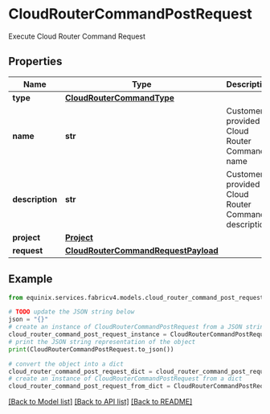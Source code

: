 # CloudRouterCommandPostRequest

Execute Cloud Router Command Request

## Properties

Name | Type | Description | Notes
------------ | ------------- | ------------- | -------------
**type** | [**CloudRouterCommandType**](CloudRouterCommandType.md) |  | 
**name** | **str** | Customer-provided Cloud Router Command name | [optional] 
**description** | **str** | Customer-provided Cloud Router Command description | [optional] 
**project** | [**Project**](Project.md) |  | 
**request** | [**CloudRouterCommandRequestPayload**](CloudRouterCommandRequestPayload.md) |  | 

## Example

```python
from equinix.services.fabricv4.models.cloud_router_command_post_request import CloudRouterCommandPostRequest

# TODO update the JSON string below
json = "{}"
# create an instance of CloudRouterCommandPostRequest from a JSON string
cloud_router_command_post_request_instance = CloudRouterCommandPostRequest.from_json(json)
# print the JSON string representation of the object
print(CloudRouterCommandPostRequest.to_json())

# convert the object into a dict
cloud_router_command_post_request_dict = cloud_router_command_post_request_instance.to_dict()
# create an instance of CloudRouterCommandPostRequest from a dict
cloud_router_command_post_request_from_dict = CloudRouterCommandPostRequest.from_dict(cloud_router_command_post_request_dict)
```
[[Back to Model list]](../README.md#documentation-for-models) [[Back to API list]](../README.md#documentation-for-api-endpoints) [[Back to README]](../README.md)


